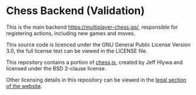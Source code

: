 # Chess Backend (Validation)
This is the main backend https://multiplayer-chess.gq/, responsible for registering actions, including new games and moves.

This source code is licenced under the GNU General Public License Version 3.0, the full license text can be viewed in the LICENSE file.

This repository contains a portion of [chess.js](https://github.com/jhlywa/chess.js), created by Jeff Hlywa and licensed under the BSD 2-clause license.

Other licensing details in this repository can be viewed in the [legal section of the website](https://multiplayer-chess.gq/legal.html).
